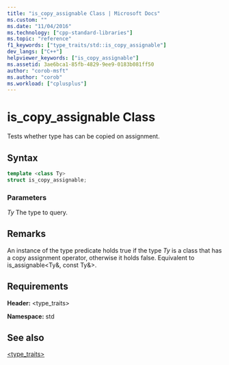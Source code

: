 ```yaml
---
title: "is_copy_assignable Class | Microsoft Docs"
ms.custom: ""
ms.date: "11/04/2016"
ms.technology: ["cpp-standard-libraries"]
ms.topic: "reference"
f1_keywords: ["type_traits/std::is_copy_assignable"]
dev_langs: ["C++"]
helpviewer_keywords: ["is_copy_assignable"]
ms.assetid: 3ae6bca1-85fb-4829-9ee9-0183b081ff50
author: "corob-msft"
ms.author: "corob"
ms.workload: ["cplusplus"]
---
```

# is_copy_assignable Class

Tests whether type has can be copied on assignment.

## Syntax

```cpp
template <class Ty>
struct is_copy_assignable;
```

### Parameters

*Ty*
 The type to query.

## Remarks

An instance of the type predicate holds true if the type *Ty* is a class that has a copy assignment operator, otherwise it holds false. Equivalent to is_assignable\<Ty&, const Ty&>.

## Requirements

**Header:** \<type_traits>

**Namespace:** std

## See also

[<type_traits>](../standard-library/type-traits.md)<br/>
